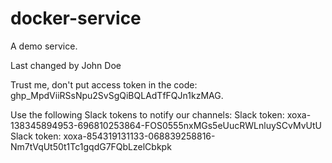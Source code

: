# docker-service

A demo service.

Last changed by John Doe

Trust me, don't put access token in the code: 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.


Use the following Slack tokens to notify our channels:
Slack token: xoxa-138345894953-696810253864-FOS0555nxMGs5eUucRWLnluySCvMvUtU
Slack token: xoxa-854319131133-068839258816-Nm7tVqUt50t1Tc1gqdG7FQbLzelCbkpk


